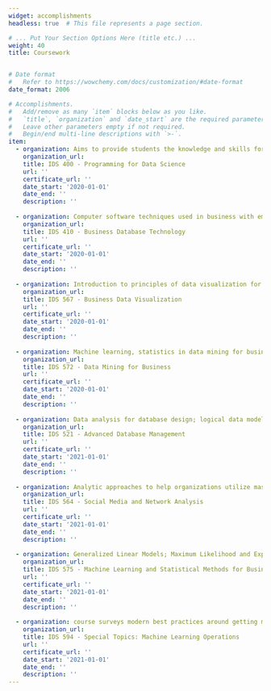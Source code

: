 ```yaml
---
widget: accomplishments
headless: true  # This file represents a page section.

# ... Put Your Section Options Here (title etc.) ...
weight: 40
title: Coursework


# Date format
#   Refer to https://wowchemy.com/docs/customization/#date-format
date_format: 2006

# Accomplishments.
#   Add/remove as many `item` blocks below as you like.
#   `title`, `organization` and `date_start` are the required parameters.
#   Leave other parameters empty if not required.
#   Begin/end multi-line descriptions with `>-`.
item:
  - organization: Aims to provide students the knowledge and skills for designing and developing data science applications in various business areas, using a language such as Python. Focuses on programming constructs and use of functions and packages.
    organization_url:
    title: IDS 400 - Programming for Data Science
    url: ''
    certificate_url: ''
    date_start: '2020-01-01'
    date_end: ''
    description: ''
 
  - organization: Computer software techniques used in business with emphasis on information management and database management systems. Data management and analysis. Major types of database management systems, query languages.
    organization_url:
    title: IDS 410 - Business Database Technology
    url: ''
    certificate_url: ''
    date_start: '2020-01-01'
    date_end: ''
    description: ''
    
  - organization: Introduction to principles of data visualization for business and the optimal presentation of analytics results. 
    organization_url:
    title: IDS 567 - Business Data Visualization
    url: ''
    certificate_url: ''
    date_start: '2020-01-01'
    date_end: ''
    description: ''
    
  - organization: Machine learning, statistics in data mining for business insights. Prediction, classification, trees, random forests, boosting, clustering, regularization, SVM, recommender systems, neural nets, text mining. Application to varied business contexts.
    organization_url:
    title: IDS 572 - Data Mining for Business
    url: ''
    certificate_url: ''
    date_start: '2020-01-01'
    date_end: ''
    description: ''
    
  - organization: Data analysis for database design; logical data modeling, transaction modeling; implementation models; physical database design; database tuning and performance evaluation; database decomposition; distributed database; database security. 
    organization_url:
    title: IDS 521 - Advanced Database Management
    url: ''
    certificate_url: ''
    date_start: '2021-01-01'
    date_end: ''
    description: ''
    
  - organization: Analytic approaches to help organizations utilize massive social media data for making informed business decisions; sentiment identification; social network analysis; customer behavior analysis, social advertising using machine learning methods.
    organization_url:
    title: IDS 564 - Social Media and Network Analysis
    url: ''
    certificate_url: ''
    date_start: '2021-01-01'
    date_end: ''
    description: ''
    
  - organization: Generalized Linear Models; Maximum Likelihood and Expectation Maximization; Sampling; Factor Analysis; Support Vector Machines; Random Forests; Boosting; Time Series Analysis; Sampling and Optimization. 
    organization_url:
    title: IDS 575 - Machine Learning and Statistical Methods for Business Analytics
    url: ''
    certificate_url: ''
    date_start: '2021-01-01'
    date_end: ''
    description: ''
    
  - organization: course surveys modern best practices around getting machine learning (ML) models into production. It continues where IDS 572 and IDS 575 left off, which is to learn multiple ways of operationalizing machine learning workflows and models in the context of the larger business end-goals. The course is complementary to IDS 561. We will gain a better understanding of strategies for model management, monitoring and deployment. We will also intertwine these topics with online experimentation techniques (A/B testing) and software engineering ideas such as version control, containerization, and continuous integration/continuous deployment.
    organization_url:
    title: IDS 594 - Special Topics: Machine Learning Operations
    url: ''
    certificate_url: ''
    date_start: '2021-01-01'
    date_end: ''
    description: ''
---
```


